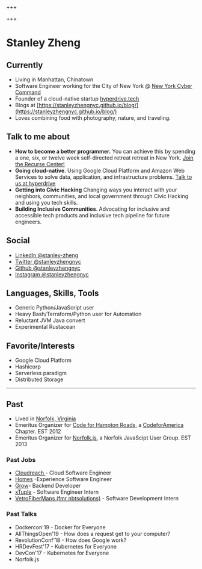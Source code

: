 +++

+++
# Stanley Zheng

## Currently

* Living in Manhattan, Chinatown
* Software Engineer working for the City of New York @ [New York Cyber Command](https://www1.nyc.gov/site/cyber/about/about-nyc-cyber-command.page)
* Founder of a cloud-native startup [hyperdrive.tech](https://hyperdrive.tech)
* Blogs at [https://stanleyzhengnyc.github.io/blog/](https://stanleyzhengnyc.github.io/blog/)
* Loves combining food with photography, nature, and traveling.

## Talk to me about

* **How to become a better programmer.** You can achieve this by spending a one, six, or twelve week self-directed retreat retreat in New York. [Join the Recurse Center!](https://www.recurse-scout.com/loader.js?t=710ee58e0b0ad8d9f443f9c9440137f1)
* **Going cloud-native**. Using Google Cloud Platform and Amazon Web Services to solve data, application, and infrastructure problems. [Talk to us at hyperdrive](stanley@hyperdrive.tech)
* **Getting into Civic Hacking** Changing ways you interact with your neighbors, communities, and local government through Civic Hacking and using you tech skills.
* **Building Inclusive Communities**. Advocating for inclusive and accessible tech products and inclusive tech pipeline for future engineers.

## Social

* [LinkedIn @stanley-zheng](https://linkedin.com/in/stanley-zheng)
* [Twitter @stanleyzhengnyc](https://instagram.com/stanleyzhengnyc)
* [Github @stanleyzhengnyc](https://github.com/stanleyzhengnyc)
* [Instagram @stanleyzhengnyc](https://instagram.com/stanleyzhengnyc)

## Languages, Skills, Tools

* Generic Python/JavaScript user
* Heavy Bash/Terraform/Python user for Automation
* Reluctant JVM Java convert
* Experimental Rustacean

## Favorite/Interests

* Google Cloud Platform
* Hashicorp
* Serverless paradigm
* Distributed Storage

***

## Past

* Lived in [Norfolk, Virginia](https://en.wikipedia.org/wiki/Norfolk,_Virginia)
* Emeritus Organizer for [Code for Hampton Roads](http://code4hr.org/ "Code"), a [CodeforAmerica](https://www.codeforamerica.org/) Chapter. EST 2012
* Emeritus Organizer for [Norfolk.js](https://norfolkjs.org), a Norfolk JavaScipt User Group. EST 2013

### Past Jobs

* [Cloudreach ](https://www.cloudreach.com/)- Cloud Software Engineer
* [Homes](https://www.homes.com/ "https://www.homes.com/") -Experience Software Engineer
* [Grow](https://thisisgrow.com/)- Backend Developer
* [xTuple](https://www.xtuple.com/) - Software Engineer Intern
* [VetroFiberMaps (fmr nbtsolutions)](https://www.vetrofibermap.com/) - Software Development Intern

### Past Talks

* Dockercon'19 - Docker for Everyone 
* AllThingsOpen'19 - How does a request get to your computer?
* RevolutionConf'18 - How does Google work? 
* HRDevFest'17 - Kubernetes for Everyone
* DevCon'17 - Kubernetes for Everyone
* Norfolk.js 